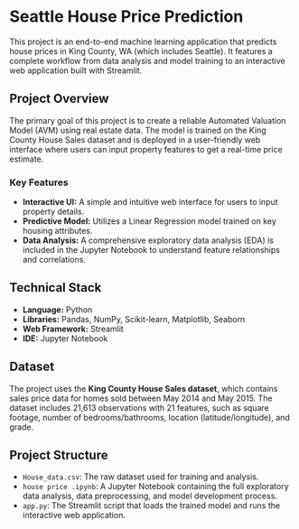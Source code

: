 # Seattle House Price Prediction

This project is an end-to-end machine learning application that predicts house prices in King County, WA (which includes Seattle). It features a complete workflow from data analysis and model training to an interactive web application built with Streamlit.



## Project Overview

The primary goal of this project is to create a reliable Automated Valuation Model (AVM) using real estate data. The model is trained on the King County House Sales dataset and is deployed in a user-friendly web interface where users can input property features to get a real-time price estimate.

### Key Features

* **Interactive UI:** A simple and intuitive web interface for users to input property details.
* **Predictive Model:** Utilizes a Linear Regression model trained on key housing attributes.
* **Data Analysis:** A comprehensive exploratory data analysis (EDA) is included in the Jupyter Notebook to understand feature relationships and correlations.

## Technical Stack

* **Language:** Python
* **Libraries:** Pandas, NumPy, Scikit-learn, Matplotlib, Seaborn
* **Web Framework:** Streamlit
* **IDE:** Jupyter Notebook

## Dataset

The project uses the **King County House Sales dataset**, which contains sales price data for homes sold between May 2014 and May 2015. The dataset includes 21,613 observations with 21 features, such as square footage, number of bedrooms/bathrooms, location (latitude/longitude), and grade.

## Project Structure

* `House_data.csv`: The raw dataset used for training and analysis.
* `house price .ipynb`: A Jupyter Notebook containing the full exploratory data analysis, data preprocessing, and model development process.
* `app.py`: The Streamlit script that loads the trained model and runs the interactive web application.

    
